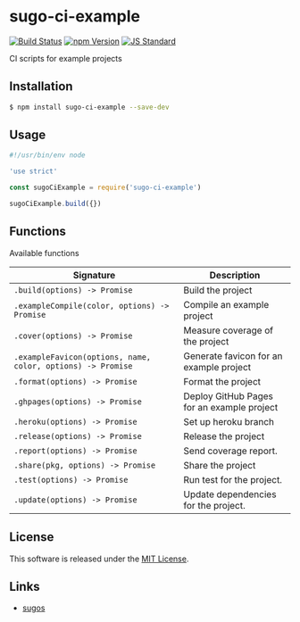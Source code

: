 sugo-ci-example
==========

<!---
This file is generated by ape-tmpl. Do not update manually.
--->

<!-- Badge Start -->
<a name="badges"></a>

[![Build Status][bd_travis_com_shield_url]][bd_travis_com_url]
[![npm Version][bd_npm_shield_url]][bd_npm_url]
[![JS Standard][bd_standard_shield_url]][bd_standard_url]

[bd_repo_url]: https://github.com/realglobe-Inc/sugo-ci-example
[bd_travis_url]: http://travis-ci.org/realglobe-Inc/sugo-ci-example
[bd_travis_shield_url]: http://img.shields.io/travis/realglobe-Inc/sugo-ci-example.svg?style=flat
[bd_travis_com_url]: http://travis-ci.com/realglobe-Inc/sugo-ci-example
[bd_travis_com_shield_url]: https://api.travis-ci.com/realglobe-Inc/sugo-ci-example.svg?token=aeFzCpBZebyaRijpCFmm
[bd_license_url]: https://github.com/realglobe-Inc/sugo-ci-example/blob/master/LICENSE
[bd_codeclimate_url]: http://codeclimate.com/github/realglobe-Inc/sugo-ci-example
[bd_codeclimate_shield_url]: http://img.shields.io/codeclimate/github/realglobe-Inc/sugo-ci-example.svg?style=flat
[bd_codeclimate_coverage_shield_url]: http://img.shields.io/codeclimate/coverage/github/realglobe-Inc/sugo-ci-example.svg?style=flat
[bd_gemnasium_url]: https://gemnasium.com/realglobe-Inc/sugo-ci-example
[bd_gemnasium_shield_url]: https://gemnasium.com/realglobe-Inc/sugo-ci-example.svg
[bd_npm_url]: http://www.npmjs.org/package/sugo-ci-example
[bd_npm_shield_url]: http://img.shields.io/npm/v/sugo-ci-example.svg?style=flat
[bd_standard_url]: http://standardjs.com/
[bd_standard_shield_url]: https://img.shields.io/badge/code%20style-standard-brightgreen.svg

<!-- Badge End -->


<!-- Description Start -->
<a name="description"></a>

CI scripts for example projects

<!-- Description End -->


<!-- Overview Start -->
<a name="overview"></a>



<!-- Overview End -->


<!-- Sections Start -->
<a name="sections"></a>

<!-- Section from "doc/guides/01.Installation.md.hbs" Start -->

<a name="section-doc-guides-01-installation-md"></a>
Installation
-----

```bash
$ npm install sugo-ci-example --save-dev
```


<!-- Section from "doc/guides/01.Installation.md.hbs" End -->

<!-- Section from "doc/guides/02.Usage.md.hbs" Start -->

<a name="section-doc-guides-02-usage-md"></a>
Usage
---------

```javascript
#!/usr/bin/env node

'use strict'

const sugoCiExample = require('sugo-ci-example')

sugoCiExample.build({})


```


<!-- Section from "doc/guides/02.Usage.md.hbs" End -->

<!-- Section from "doc/guides/03.Functions.md.hbs" Start -->

<a name="section-doc-guides-03-functions-md"></a>
Functions
---------

Available functions

| Signature | Description |
| ---- | ----------- |
| `.build(options) -> Promise` | Build the project |
| `.exampleCompile(color, options) -> Promise` | Compile an example project |
| `.cover(options) -> Promise` | Measure coverage of the project |
| `.exampleFavicon(options, name, color, options) -> Promise` | Generate favicon for an example project |
| `.format(options) -> Promise` | Format the project |
| `.ghpages(options) -> Promise` | Deploy GitHub Pages for an example project |
| `.heroku(options) -> Promise` | Set up heroku branch |
| `.release(options) -> Promise` | Release the project |
| `.report(options) -> Promise` | Send coverage report. |
| `.share(pkg, options) -> Promise` | Share the project |
| `.test(options) -> Promise` | Run test for the project. |
| `.update(options) -> Promise` | Update dependencies for the project. |


<!-- Section from "doc/guides/03.Functions.md.hbs" End -->


<!-- Sections Start -->


<!-- LICENSE Start -->
<a name="license"></a>

License
-------
This software is released under the [MIT License](https://github.com/realglobe-Inc/sugo-ci-example/blob/master/LICENSE).

<!-- LICENSE End -->


<!-- Links Start -->
<a name="links"></a>

Links
------

+ [sugos][sugos_url]

[sugos_url]: https://github.com/realglobe-Inc/sugos

<!-- Links End -->
